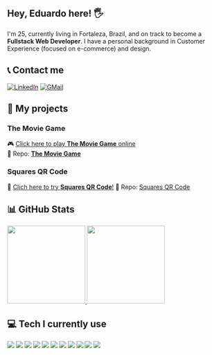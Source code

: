 <!-- <p align="left"> <img src="https://komarev.com/ghpvc/?username=oeduardobrandao&label=Profile%20views&color=0e75b6&style=flat"/> </p> -->

## Hey, Eduardo here! 🖐️

I'm 25, currently living in Fortaleza, Brazil, and on track to become a <b>Fullstack Web Developer</b>. I have a personal background in Customer Experience (focused on e-commerce) and design. 

## 📞 Contact me
[![LinkedIn](https://img.shields.io/badge/LinkedIn-0A66C2?style=for-the-badge&logo=linkedin&logoColor=white)](https://www.linkedin.com/in/eduardobrandaos/)
[![GMail](https://img.shields.io/badge/GMail-EA4335?style=for-the-badge&logo=gmail&logoColor=white)](mailto:eduardob.fsa@gmail.com)

## 🔬 My projects
### The Movie Game
🎮 <a href="https://the-movie-game.netlify.app/">Click here to play <b>The Movie Game</b> online</a><br/>
📁 Repo: <a href="https://github.com/oeduardobrandao/movie-game"><b>The Movie Game</b></a>

### Squares QR Code
🔲 <a href="https://squares-qrcode.netlify.app/">Clich here to try <b>Squares QR Code</b>!</a>
📁 Repo: <a href="https://github.com/oeduardobrandao/squares-app">Squares QR Code</a>

<h2 align="left">📊 GitHub Stats</h3>
<p align="left">
<a href="https://github.com/oeduardobrandao">
  <img height="180em" src="https://github-readme-stats.vercel.app/api/top-langs?username=oeduardobrandao&show_icons=true&locale=en&layout=compact&theme=dracula" />
  <img height="180em" src="https://github-readme-stats.vercel.app/api?username=oeduardobrandao&show_icons=true&locale=en&theme=dracula" />
</a>
</p>

## 💻 Tech I currently use

<div style="display: inline_block">
  <img align="center" src="https://img.shields.io/badge/JavaScript-323330?style=for-the-badge&logo=javascript&logoColor=F7DF1E" />
  <img align="center" src="https://img.shields.io/badge/CSS3-1572B6?style=for-the-badge&logo=css3&logoColor=white" />
  <img align="center" src="https://img.shields.io/badge/HTML5-E34F26?style=for-the-badge&logo=html5&logoColor=white" />
  <img align="center" src="https://img.shields.io/badge/Node.js-339933?style=for-the-badge&logo=nodedotjs&logoColor=white" />
  <img align="center" src="https://img.shields.io/badge/React-20232A?style=for-the-badge&logo=react&logoColor=61DAFB" />
  <img align="center" src="https://img.shields.io/badge/Redux-593D88?style=for-the-badge&logo=redux&logoColor=white" />
  <img align="center" src="https://img.shields.io/badge/Jest-C21325?style=for-the-badge&logo=jest&logoColor=white" />
  <img align="center" src="https://img.shields.io/badge/npm-CB3837?style=for-the-badge&logo=npm&logoColor=white" />
  <img align="center" src="https://img.shields.io/badge/Vite-B73BFE?style=for-the-badge&logo=vite&logoColor=FFD62E" />
  <img align="center" src="https://img.shields.io/badge/GIT-E44C30?style=for-the-badge&logo=git&logoColor=white" />
  <img align="center" src="https://img.shields.io/badge/Linux-FCC624?style=for-the-badge&logo=linux&logoColor=black" />
</div>


### 
